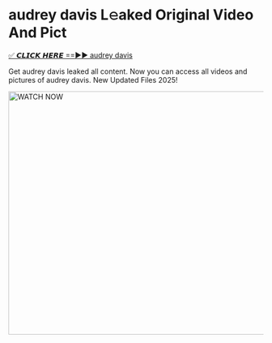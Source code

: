 # audrey davis L𝚎aked Original Video And Pict

<p><a href="https://cliphot.my.id/audrey+davis" rel="nofollow">✅ 𝘾𝙇𝙄𝘾𝙆 𝙃𝙀𝙍𝙀 ==►► audrey davis​</a></p>


<p>Get audrey davis leaked all content. Now you can access all videos and pictures of audrey davis. New Updated Files 2025!</p>


<p><a rel="nofollow" title="WATCH NOW" href="https://cliphot.my.id/audrey+davis"><img border="audrey+davis" height="480" width="720" title="WATCH NOW" alt="WATCH NOW" src="https://i.ibb.co.com/xMMVF88/686577567.gif"></a></p>